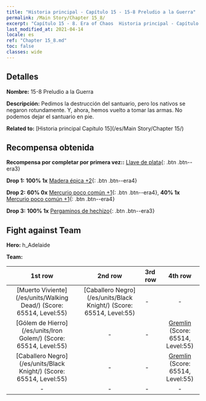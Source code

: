 ```yaml
---
title: "Historia principal - Capítulo 15 - 15-8 Preludio a la Guerra"
permalink: /Main Story/Chapter 15_8/
excerpt: "Capítulo 15 - 8. Era of Chaos  Historia principal - Capítulo 15_8. 15-8 Preludio a la Guerra"
last_modified_at: 2021-04-14
locale: es
ref: "Chapter 15_8.md"
toc: false
classes: wide
---
```


## Detalles

 **Nombre:** 15-8 Preludio a la Guerra

 **Descripción:** Pedimos la destrucción del santuario, pero los nativos se negaron rotundamente. Y, ahora, hemos vuelto a tomar las armas. No podemos dejar el santuario en pie.

 **Related to:** [Historia principal Capítulo 15](/es/Main Story/Chapter 15/)

## Recompensa obtenida

 **Recompensa por completar por primera vez::** [Llave de plata](/es/Items/con_693/){: .btn .btn--era3}

 **Drop 1:** **100% 1x** [Madera épica +2](/es/Items/mat_48/){: .btn .btn--era4}

 **Drop 2:** **60% 0x** [Mercurio poco común +1](/es/Items/mat_42/){: .btn .btn--era4}, **40% 1x** [Mercurio poco común +1](/es/Items/mat_42/){: .btn .btn--era4}

 **Drop 3:** **100% 1x** [Pergaminos de hechizo](/es/Items/con_694/){: .btn .btn--era3}


## Fight against Team
 **Hero:** h_Adelaide

 **Team:**


  | 1st row | 2nd row | 3rd row | 4th row |
  |:----:|:----:|:----|:----:|
  | [Muerto Viviente](/es/units/Walking Dead/) (Score: 65514, Level:55)  | [Caballero Negro](/es/units/Black Knight/) (Score: 65514, Level:55)  | - | - |
  | [Gólem de Hierro](/es/units/Iron Golem/) (Score: 65514, Level:55)  | - | - | [Gremlin](/es/units/Gremlin/) (Score: 65514, Level:55)  |
  | [Caballero Negro](/es/units/Black Knight/) (Score: 65514, Level:55)  | - | - | [Gremlin](/es/units/Gremlin/) (Score: 65514, Level:55)  |
  | - | - | - | - |


